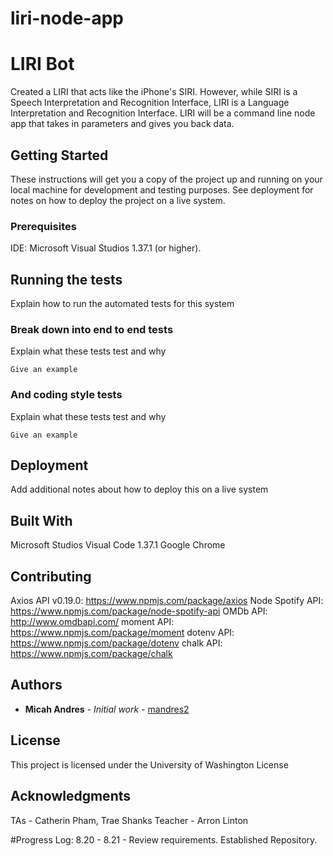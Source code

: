 # liri-node-app

# LIRI Bot

Created a LIRI that acts like the iPhone's SIRI. However, while SIRI is a Speech Interpretation and Recognition Interface, LIRI is a Language Interpretation and Recognition Interface. LIRI will be a command line node app that takes in parameters and gives you back data.

## Getting Started

These instructions will get you a copy of the project up and running on your local machine for development and testing purposes. See deployment for notes on how to deploy the project on a live system.

### Prerequisites

IDE: Microsoft Visual Studios 1.37.1 (or higher).

## Running the tests

Explain how to run the automated tests for this system

### Break down into end to end tests

Explain what these tests test and why

```
Give an example
```

### And coding style tests

Explain what these tests test and why

```
Give an example
```

## Deployment

Add additional notes about how to deploy this on a live system

## Built With

Microsoft Studios Visual Code 1.37.1
Google Chrome

## Contributing
Axios API v0.19.0: https://www.npmjs.com/package/axios
Node Spotify API: https://www.npmjs.com/package/node-spotify-api
OMDb API: http://www.omdbapi.com/
moment API: https://www.npmjs.com/package/moment
dotenv API: https://www.npmjs.com/package/dotenv
chalk API: https://www.npmjs.com/package/chalk

## Authors

* **Micah Andres** - *Initial work* - [mandres2](https://github.com/mandres2)

## License

This project is licensed under the University of Washington License

## Acknowledgments
TAs - Catherin Pham, Trae Shanks
Teacher - Arron Linton

#Progress Log:
8.20 - 8.21 - Review requirements. Established Repository.

